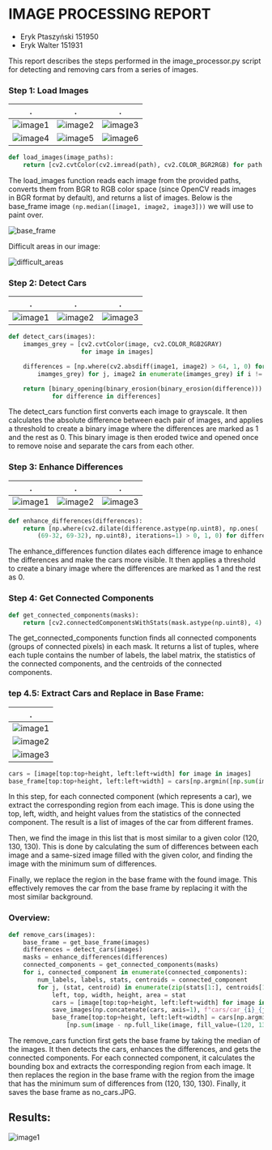 # IMAGE PROCESSING REPORT
- Eryk Ptaszyński 151950
- Eryk Walter 151931

This report describes the steps performed in the image_processor.py script for detecting and removing cars from a series of images.


### Step 1: Load Images

.|.|.
:--:|:--:|:--:
![image1](images/image1.JPG)|![image2](images/image2.JPG)|![image3](images/image3.JPG)
![image4](histogram_0.PNG)|![image5](histogram_1.PNG)|![image6](histogram_2.PNG)

```python
def load_images(image_paths):
    return [cv2.cvtColor(cv2.imread(path), cv2.COLOR_BGR2RGB) for path in image_paths]
```
The load_images function reads each image from the provided paths, converts them from BGR to RGB color space (since OpenCV reads images in BGR format by default), and returns a list of images. Below is the base_frame image `(np.median([image1, image2, image3]))` we will use to paint over.

![base_frame](base_frame.JPG)

Difficult areas in our image:

![difficult_areas](difficult_areas.JPG)

### Step 2: Detect Cars

.|.|.
:--:|:--:|:--:
![image1](differences_0.JPG)|![image2](differences_1.JPG)|![image3](differences_2.JPG)

```python
def detect_cars(images):
    imamges_grey = [cv2.cvtColor(image, cv2.COLOR_RGB2GRAY)
                    for image in images]

    differences = [np.where(cv2.absdiff(image1, image2) > 64, 1, 0) for i, image1 in enumerate(
        imamges_grey) for j, image2 in enumerate(imamges_grey) if i != j and i < j]

    return [binary_opening(binary_erosion(binary_erosion(difference)))
            for difference in differences]
```
The detect_cars function first converts each image to grayscale. It then calculates the absolute difference between each pair of images, and applies a threshold to create a binary image where the differences are marked as 1 and the rest as 0. This binary image is then eroded twice and opened once to remove noise and separate the cars from each other.

### Step 3: Enhance Differences

.|.|.
:--:|:--:|:--:
![image1](masks_0.JPG)|![image2](masks_1.JPG)|![image3](masks_2.JPG)

```python
def enhance_differences(differences):
    return [np.where(cv2.dilate(difference.astype(np.uint8), np.ones(
        (69-32, 69-32), np.uint8), iterations=1) > 0, 1, 0) for difference in differences]
```
The enhance_differences function dilates each difference image to enhance the differences and make the cars more visible. It then applies a threshold to create a binary image where the differences are marked as 1 and the rest as 0.

### Step 4: Get Connected Components


```python
def get_connected_components(masks):
    return [cv2.connectedComponentsWithStats(mask.astype(np.uint8), 4) for mask in masks]
```
The get_connected_components function finds all connected components (groups of connected pixels) in each mask. It returns a list of tuples, where each tuple contains the number of labels, the label matrix, the statistics of the connected components, and the centroids of the connected components.

### tep 4.5: Extract Cars and Replace in Base Frame:
|.|
|:--:|
|![image1](cars/car_2_2.JPG)|
|![image2](cars/car_0_1.JPG)|
|![image3](cars/car_2_6.JPG)|


```python
cars = [image[top:top+height, left:left+width] for image in images]
base_frame[top:top+height, left:left+width] = cars[np.argmin([np.sum(image - np.full_like(image, fill_value=(120, 130, 130))) for image in cars], axis=0)]
```
In this step, for each connected component (which represents a car), we extract the corresponding region from each image. This is done using the top, left, width, and height values from the statistics of the connected component. The result is a list of images of the car from different frames.

Then, we find the image in this list that is most similar to a given color (120, 130, 130). This is done by calculating the sum of differences between each image and a same-sized image filled with the given color, and finding the image with the minimum sum of differences.

Finally, we replace the region in the base frame with the found image. This effectively removes the car from the base frame by replacing it with the most similar background.

### Overview:
```python
def remove_cars(images):
    base_frame = get_base_frame(images)
    differences = detect_cars(images)
    masks = enhance_differences(differences)
    connected_components = get_connected_components(masks)
    for i, connected_component in enumerate(connected_components):
        num_labels, labels, stats, centroids = connected_component
        for j, (stat, centroid) in enumerate(zip(stats[1:], centroids[1:])):
            left, top, width, height, area = stat
            cars = [image[top:top+height, left:left+width] for image in images]
            save_images(np.concatenate(cars, axis=1), f"cars/car_{i}_{j}")
            base_frame[top:top+height, left:left+width] = cars[np.argmin(
                [np.sum(image - np.full_like(image, fill_value=(120, 130, 130))) for image in cars], axis=0)]
```
The remove_cars function first gets the base frame by taking the median of the images. It then detects the cars, enhances the differences, and gets the connected components. For each connected component, it calculates the bounding box and extracts the corresponding region from each image. It then replaces the region in the base frame with the region from the image that has the minimum sum of differences from (120, 130, 130). Finally, it saves the base frame as no_cars.JPG.

## Results:

![image1](base_frame_without_cars.JPG)

